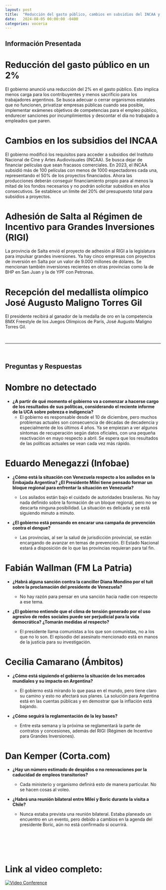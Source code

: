 ```yaml
---
layout: post
title:  "Reducción del gasto público, cambios en subsidios del INCAA y adhesión de Salta al RIGI"
date:   2024-08-05 00:00:00 -0400
categories: voceria
---
```



    
## Información Presentada

    
# Reducción del gasto público en un 2%
El gobierno anunció una reducción del 2% en el gasto público. Esto implica menos carga para los contribuyentes y menos sacrificio para los trabajadores argentinos. Se busca adecuar o cerrar organismos estatales que no funcionen, privatizar empresas públicas cuando sea posible, implementar exámenes objetivos de competencias para el empleo público, endurecer sanciones por incumplimientos y descontar el día no trabajado a empleados que paren.

# Cambios en los subsidios del INCAA
El gobierno modificó los requisitos para acceder a subsidios del Instituto Nacional de Cine y Artes Audiovisuales (INCAA). Se busca dejar de financiar películas que sean fracasos comerciales. En 2023, el INCAA subsidió más de 100 películas con menos de 1000 espectadores cada una, representando el 50% de los proyectos financiados. Ahora las producciones deberán conseguir financiamiento propio para al menos la mitad de los fondos necesarios y no podrán solicitar subsidios en años consecutivos. Se establece un límite del 20% del presupuesto total para subsidios a proyectos.

# Adhesión de Salta al Régimen de Incentivo para Grandes Inversiones (RIGI)
La provincia de Salta envió el proyecto de adhesión al RIGI a la legislatura para impulsar grandes inversiones. Ya hay cinco empresas con proyectos de inversión en Salta por un valor de 9.000 millones de dólares. Se mencionan también inversiones recientes en otras provincias como la de BHP en San Juan y la de YPF con Petronas.

# Recepción del medallista olímpico José Augusto Maligno Torres Gil
El presidente recibirá al ganador de la medalla de oro en la competencia BMX Freestyle de los Juegos Olímpicos de París, José Augusto Maligno Torres Gil.

    
<br/>

---

<br/>

## Preguntas y Respuestas


    
# Nombre no detectado 

* **¿A partir de qué momento el gobierno va a comenzar a hacerse cargo de los resultados de sus políticas, considerando el reciente informe de la UCA sobre pobreza e indigencia?**
  - El gobierno es responsable desde el 10 de diciembre, pero muchos problemas actuales son consecuencia de décadas de decadencia y especialmente de los últimos 4 años. Ya se empiezan a ver algunos síntomas de recuperación según datos oficiales, con una pequeña reactivación en mayo respecto a abril. Se espera que los resultados de las políticas actuales se vean cada vez más rápido.


# Eduardo Menegazzi (Infobae)

* **¿Cómo está la situación con Venezuela respecto a los asilados en la Embajada Argentina? ¿El Presidente Milei tiene pensado formar un bloque regional para enfrentar la situación en Venezuela?**
  - Los asilados están bajo el cuidado de autoridades brasileras. No hay nada definido sobre la formación de un bloque regional, pero no se descarta ninguna posibilidad. La situación es delicada y se está siguiendo minuto a minuto.

* **¿El gobierno está pensando en encarar una campaña de prevención contra el dengue?**
  - Las provincias, al ser la salud de jurisdicción provincial, se están encargando de avanzar en temas de prevención. El Estado Nacional estará a disposición de lo que las provincias requieran para tal fin.


# Fabián Wallman (FM La Patria)

* **¿Habrá alguna sanción contra la canciller Diana Mondino por el tuit sobre la proclamación del presidente de Venezuela?**
  - No hay razón para pensar en una sanción hacia nadie con respecto a ese tema.

* **¿El gobierno entiende que el clima de tensión generado por el uso agresivo de redes sociales puede ser perjudicial para la vida democrática? ¿Tomarán medidas al respecto?**
  - El presidente llama comunistas a los que son comunistas, no a los que no lo son. El episodio del asesinato mencionado está en manos de la justicia para su investigación.


# Cecilia Camarano (Ámbitos)

* **¿Cómo está siguiendo el gobierno la situación de los mercados mundiales y su impacto en Argentina?**
  - El gobierno está mirando lo que pasa en el mundo, pero tiene claro su camino y esto no afectará sus planes. La solución para Argentina está en las cuentas públicas y en demostrar que la inflación está bajando.

* **¿Cómo seguirá la reglamentación de la ley bases?**
  - Entre esta semana y la próxima se reglamentará la parte de contratos y concesiones, además del RIGI (Régimen de Incentivo para Grandes Inversiones).


# Dan Kemper (Corta.com)

* **¿Hay un número estimado de despidos o no renovaciones por la caducidad de empleos transitorios?**
  - Cada ministerio y organismo definirá esto de manera particular. No se hacen cosas al voleo.

* **¿Habrá una reunión bilateral entre Milei y Boric durante la visita a Chile?**
  - Nunca estaba prevista una reunión bilateral. Estaba planeado un encuentro en un evento, pero debido a cambios en la agenda del presidente Boric, aún no está confirmado si ocurrirá.


    <br/>
<br/>
<br/>

# Link al video completo:
[![Video Conference](https://img.youtube.com/vi/YMAJKH09lRw/0.jpg)](https://www.youtube.com/watch?v=YMAJKH09lRw)

    